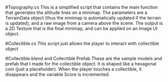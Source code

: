 #Topography.cs
This is a simplified script that contains the main function that generates the altitude lines on a minimap. The parameters are a TerrainData object (thus the minimap is automatically updated if the terrain is updated), and a raw image from a camera above the scene. The output is a 2D Texture that is the final minimap, and can be applied on an Image UI object.

#Collectible.cs
This script just allows the player to interact with collectible object

#Collectible.blend and Collectible Prefab
These are the sample models and prefab that I made for the collectible object. It is shaped like a hexagonal coin (just a placeholder). When the player touches a collectible, it disappears and the variable Score is incremented.
